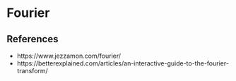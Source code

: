 # Fourier
## References
<ul>
  <li> https://www.jezzamon.com/fourier/ </li>
  <li> https://betterexplained.com/articles/an-interactive-guide-to-the-fourier-transform/ </li>
</ul>
